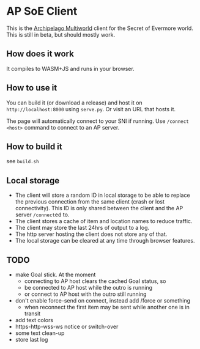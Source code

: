 # AP SoE Client

This is the [Archipelago Multiworld](https://github.com/ArchipelagoMW/Archipelago)
client for the Secret of Evermore world.
This is still in beta, but should mostly work.

## How does it work

It compiles to WASM+JS and runs in your browser.

## How to use it

You can build it (or download a release) and host it on `http://localhost:8000`
using `serve.py`. Or visit an URL that hosts it.

The page will automatically connect to your SNI if running.
Use `/connect <host>` command to connect to an AP server.

## How to build it

see `build.sh`

## Local storage

* The client will store a random ID in local storage to be able to replace the
  previous connection from the same client (crash or lost connectivity).
  This ID is only shared between the client and the AP server `/connect`ed to.
* The client stores a cache of item and location names to reduce traffic.
* The client may store the last 24hrs of output to a log.
* The http server hosting the client does not store any of that.
* The local storage can be cleared at any time through browser features.

## TODO

* make Goal stick.
  At the moment
  * connecting to AP host clears the cached Goal status, so
  * be connected to AP host while the outro is running
  * or connect to AP host with the outro still running
* don't enable force-send on connect, instead add /force or something
  * when reconnect the first item may be sent while another one is in transit
* add text colors
* https-http-wss-ws notice or switch-over
* some text clean-up
* store last log
